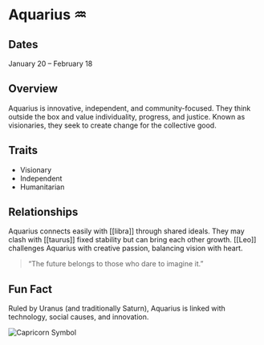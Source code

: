 # Aquarius ♒

## Dates
January 20 – February 18  

## Overview
Aquarius is innovative, independent, and community-focused. They think outside the box and value individuality, progress, and justice. Known as visionaries, they seek to create change for the collective good.  

## Traits
- Visionary  
- Independent  
- Humanitarian  

## Relationships
Aquarius connects easily with [[libra]] through shared ideals. They may clash with [[taurus]] fixed stability but can bring each other growth. [[Leo]] challenges Aquarius with creative passion, balancing vision with heart.  

> “The future belongs to those who dare to imagine it.”  

## Fun Fact
Ruled by Uranus (and traditionally Saturn), Aquarius is linked with technology, social causes, and innovation.

![Capricorn Symbol](https://symbolikon.com/wp-content/uploads/edd/2019/09/astrology-aquarius-bold-400w.png)

